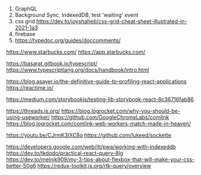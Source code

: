 1. GraphQL
2. Background Sync, IndexedDB, test 'waiting' event
3. css grid https://dev.to/joyshaheb/css-grid-cheat-sheet-illustrated-in-2021-1a3
4. firebase
5. https://typedoc.org/guides/doccomments/

https://www.starbucks.com/
https://app.starbucks.com/

https://basarat.gitbook.io/typescript/
https://www.typescriptlang.org/docs/handbook/intro.html

https://blog.asayer.io/the-definitive-guide-to-profiling-react-applications
https://reactime.io/

https://medium.com/storybookjs/testing-lib-storybook-react-8c36716fab86

https://threads.js.org/
https://blog.logrocket.com/why-you-should-be-using-useworker/
https://github.com/GoogleChromeLabs/comlink
https://blog.logrocket.com/comlink-web-workers-match-made-in-heaven/

https://youtu.be/CJrmK3IXC8o
https://github.com/lukeed/sockette

https://developers.google.com/web/ilt/pwa/working-with-indexeddb
https://dev.to/tkdodo/practical-react-query-8lg
https://dev.to/melnik909/my-3-tips-about-flexbox-that-will-make-your-css-better-50g6
https://redux-toolkit.js.org/rtk-query/overview
